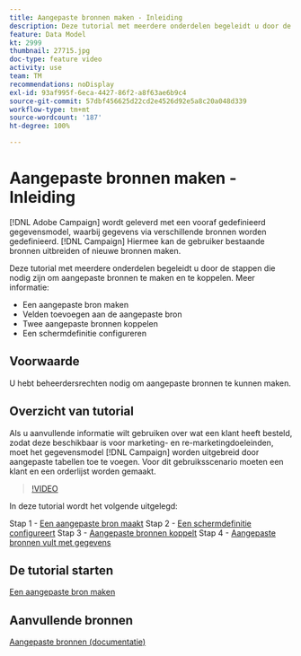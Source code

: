 ```yaml
---
title: Aangepaste bronnen maken - Inleiding
description: Deze tutorial met meerdere onderdelen begeleidt u door de stappen die nodig zijn om aangepaste bronnen te maken en te koppelen.
feature: Data Model
kt: 2999
thumbnail: 27715.jpg
doc-type: feature video
activity: use
team: TM
recommendations: noDisplay
exl-id: 93af995f-6eca-4427-86f2-a8f63ae6b9c4
source-git-commit: 57dbf456625d22cd2e4526d92e5a8c20a048d339
workflow-type: tm+mt
source-wordcount: '187'
ht-degree: 100%

---
```


# Aangepaste bronnen maken - Inleiding

[!DNL Adobe Campaign] wordt geleverd met een vooraf gedefinieerd gegevensmodel, waarbij gegevens via verschillende bronnen worden gedefinieerd. [!DNL Campaign] Hiermee kan de gebruiker bestaande bronnen uitbreiden of nieuwe bronnen maken.

Deze tutorial met meerdere onderdelen begeleidt u door de stappen die nodig zijn om aangepaste bronnen te maken en te koppelen.
Meer informatie:

* Een aangepaste bron maken
* Velden toevoegen aan de aangepaste bron
* Twee aangepaste bronnen koppelen
* Een schermdefinitie configureren

## Voorwaarde

U hebt beheerdersrechten nodig om aangepaste bronnen te kunnen maken.

## Overzicht van tutorial

Als u aanvullende informatie wilt gebruiken over wat een klant heeft besteld, zodat deze beschikbaar is voor marketing- en re-marketingdoeleinden, moet het gegevensmodel [!DNL Campaign] worden uitgebreid door aangepaste tabellen toe te voegen. Voor dit gebruiksscenario moeten een klant en een orderlijst worden gemaakt.

>[!VIDEO](https://video.tv.adobe.com/v/27715?quality=9)

In deze tutorial wordt het volgende uitgelegd:

Stap 1 - [Een aangepaste bron maakt](./creating-a-custom-resource.md)
Stap 2 - [Een schermdefinitie configureert](./configuring-a-screen-definition-for-a-custom-resource.md)
Stap 3 - [Aangepaste bronnen koppelt](./linking-custom-resources.md)
Stap 4 - [Aangepaste bronnen vult met gegevens](./populate-custom-resources-with-data.md)

## De tutorial starten

[Een aangepaste bron maken](./creating-a-custom-resource.md)

## Aanvullende bronnen

[Aangepaste bronnen (documentatie)](https://experienceleague.adobe.com/docs/campaign-standard/using/working-with-apis/global-concepts/custom-resources.html?lang=nl)
